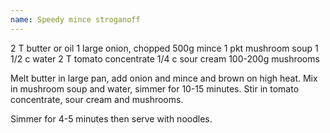 ```yaml
---
name: Speedy mince stroganoff
---
```


2 T butter or oil
1 large onion, chopped
500g mince
1 pkt mushroom soup
1 1/2 c water
2 T tomato concentrate
1/4 c sour cream
100-200g mushrooms

Melt butter in large pan, add onion and mince and brown on high heat.  Mix in mushroom soup and water, simmer for 10-15 minutes.  Stir in tomato concentrate, sour cream and mushrooms.  

Simmer for 4-5 minutes then serve with noodles.

